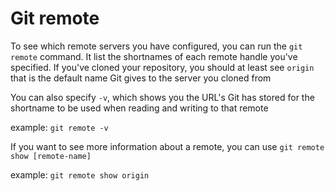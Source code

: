 # Git remote

To see which remote servers you have configured, you can run the `git remote` command.
It list the shortnames of each remote handle you've specified.
If you've cloned your repository, you should at least see `origin` that is the default name Git gives to the server you cloned from

You can also specify `-v`, which shows you the URL's Git has stored for the shortname to be used when reading and writing to that remote

example: `git remote -v`

If you want to see more information about a remote, you can use `git remote show [remote-name]`

example: `git remote show origin`
